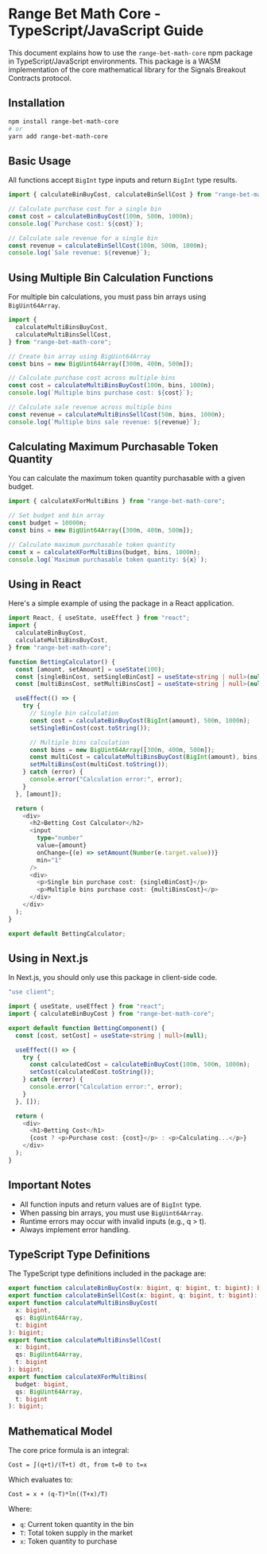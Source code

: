 # Range Bet Math Core - TypeScript/JavaScript Guide

This document explains how to use the `range-bet-math-core` npm package in TypeScript/JavaScript environments. This package is a WASM implementation of the core mathematical library for the Signals Breakout Contracts protocol.

## Installation

```bash
npm install range-bet-math-core
# or
yarn add range-bet-math-core
```

## Basic Usage

All functions accept `BigInt` type inputs and return `BigInt` type results.

```typescript
import { calculateBinBuyCost, calculateBinSellCost } from "range-bet-math-core";

// Calculate purchase cost for a single bin
const cost = calculateBinBuyCost(100n, 500n, 1000n);
console.log(`Purchase cost: ${cost}`);

// Calculate sale revenue for a single bin
const revenue = calculateBinSellCost(100n, 500n, 1000n);
console.log(`Sale revenue: ${revenue}`);
```

## Using Multiple Bin Calculation Functions

For multiple bin calculations, you must pass bin arrays using `BigUint64Array`.

```typescript
import {
  calculateMultiBinsBuyCost,
  calculateMultiBinsSellCost,
} from "range-bet-math-core";

// Create bin array using BigUint64Array
const bins = new BigUint64Array([300n, 400n, 500n]);

// Calculate purchase cost across multiple bins
const cost = calculateMultiBinsBuyCost(100n, bins, 1000n);
console.log(`Multiple bins purchase cost: ${cost}`);

// Calculate sale revenue across multiple bins
const revenue = calculateMultiBinsSellCost(50n, bins, 1000n);
console.log(`Multiple bins sale revenue: ${revenue}`);
```

## Calculating Maximum Purchasable Token Quantity

You can calculate the maximum token quantity purchasable with a given budget.

```typescript
import { calculateXForMultiBins } from "range-bet-math-core";

// Set budget and bin array
const budget = 10000n;
const bins = new BigUint64Array([300n, 400n, 500n]);

// Calculate maximum purchasable token quantity
const x = calculateXForMultiBins(budget, bins, 1000n);
console.log(`Maximum purchasable token quantity: ${x}`);
```

## Using in React

Here's a simple example of using the package in a React application.

```typescript
import React, { useState, useEffect } from "react";
import {
  calculateBinBuyCost,
  calculateMultiBinsBuyCost,
} from "range-bet-math-core";

function BettingCalculator() {
  const [amount, setAmount] = useState(100);
  const [singleBinCost, setSingleBinCost] = useState<string | null>(null);
  const [multiBinsCost, setMultiBinsCost] = useState<string | null>(null);

  useEffect(() => {
    try {
      // Single bin calculation
      const cost = calculateBinBuyCost(BigInt(amount), 500n, 1000n);
      setSingleBinCost(cost.toString());

      // Multiple bins calculation
      const bins = new BigUint64Array([300n, 400n, 500n]);
      const multiCost = calculateMultiBinsBuyCost(BigInt(amount), bins, 1000n);
      setMultiBinsCost(multiCost.toString());
    } catch (error) {
      console.error("Calculation error:", error);
    }
  }, [amount]);

  return (
    <div>
      <h2>Betting Cost Calculator</h2>
      <input
        type="number"
        value={amount}
        onChange={(e) => setAmount(Number(e.target.value))}
        min="1"
      />
      <div>
        <p>Single bin purchase cost: {singleBinCost}</p>
        <p>Multiple bins purchase cost: {multiBinsCost}</p>
      </div>
    </div>
  );
}

export default BettingCalculator;
```

## Using in Next.js

In Next.js, you should only use this package in client-side code.

```typescript
"use client";

import { useState, useEffect } from "react";
import { calculateBinBuyCost } from "range-bet-math-core";

export default function BettingComponent() {
  const [cost, setCost] = useState<string | null>(null);

  useEffect(() => {
    try {
      const calculatedCost = calculateBinBuyCost(100n, 500n, 1000n);
      setCost(calculatedCost.toString());
    } catch (error) {
      console.error("Calculation error:", error);
    }
  }, []);

  return (
    <div>
      <h1>Betting Cost</h1>
      {cost ? <p>Purchase cost: {cost}</p> : <p>Calculating...</p>}
    </div>
  );
}
```

## Important Notes

- All function inputs and return values are of `BigInt` type.
- When passing bin arrays, you must use `BigUint64Array`.
- Runtime errors may occur with invalid inputs (e.g., q > t).
- Always implement error handling.

## TypeScript Type Definitions

The TypeScript type definitions included in the package are:

```typescript
export function calculateBinBuyCost(x: bigint, q: bigint, t: bigint): bigint;
export function calculateBinSellCost(x: bigint, q: bigint, t: bigint): bigint;
export function calculateMultiBinsBuyCost(
  x: bigint,
  qs: BigUint64Array,
  t: bigint
): bigint;
export function calculateMultiBinsSellCost(
  x: bigint,
  qs: BigUint64Array,
  t: bigint
): bigint;
export function calculateXForMultiBins(
  budget: bigint,
  qs: BigUint64Array,
  t: bigint
): bigint;
```

## Mathematical Model

The core price formula is an integral:

```
Cost = ∫(q+t)/(T+t) dt, from t=0 to t=x
```

Which evaluates to:

```
Cost = x + (q-T)*ln((T+x)/T)
```

Where:

- `q`: Current token quantity in the bin
- `T`: Total token supply in the market
- `x`: Token quantity to purchase
